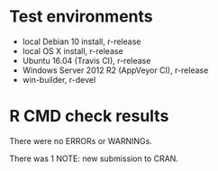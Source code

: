 # Test environments

* local Debian 10 install, r-release
* local OS X install, r-release
* Ubuntu 16.04 (Travis CI), r-release
* Windows Server 2012 R2 (AppVeyor CI), r-release
* win-builder, r-devel

# R CMD check results

There were no ERRORs or WARNINGs.

There was 1 NOTE: new submission to CRAN.
